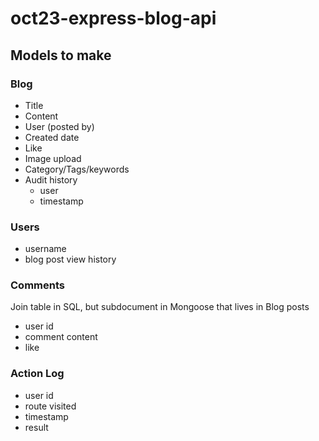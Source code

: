 # oct23-express-blog-api

## Models to make

### Blog

- Title
- Content
- User (posted by)
- Created date
- Like 
- Image upload 
- Category/Tags/keywords 
- Audit history
	- user 
	- timestamp 


### Users 

- username
- blog post view history 

### Comments 
Join table in SQL, but subdocument in Mongoose that lives in Blog posts 
- user id 
- comment content 
- like


### Action Log 
- user id 
- route visited
- timestamp 
- result